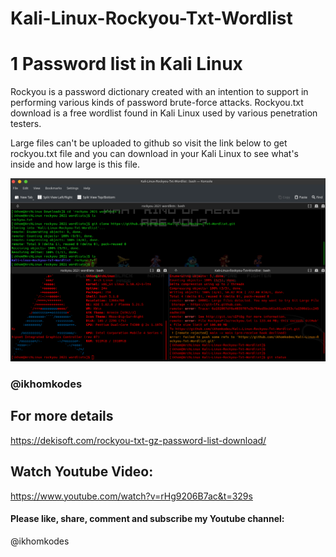 # Kali-Linux-Rockyou-Txt-Wordlist
# 1 Password list in Kali Linux

  Rockyou is a password dictionary created with an intention to support in performing various kinds of password brute-force attacks. 
Rockyou.txt download is a free wordlist found in Kali Linux used by various penetration testers.
  
  
Large files can't be uploaded to github so visit the link below to get rockyou.txt file and you can download in your Kali Linux to see 
what's inside and how large is this file.
  
![alt text](https://github.com/ikhomkodes/Kali-Linux-Rockyou-Txt-Wordlist/blob/main/errorComitting133MB-rockyouTxtFile.png?raw=true)
  
### @ikhomkodes
## For more details
https://dekisoft.com/rockyou-txt-gz-password-list-download/
  
## Watch Youtube Video:
https://www.youtube.com/watch?v=rHg9206B7ac&t=329s

#### Please like, share, comment and subscribe my Youtube channel:
@ikhomkodes
